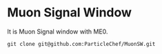 Muon Signal Window
==================

It is Muon Signal window with ME0.

	git clone git@github.com:ParticleChef/MuonSW.git
